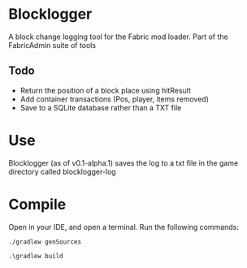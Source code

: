 # Blocklogger
A block change logging tool for the Fabric mod loader. Part of the FabricAdmin suite of tools
## Todo
- Return the position of a block place using hitResult
- Add container transactions (Pos, player, items removed)
- Save to a SQLite database rather than a TXT file
# Use
Blocklogger (as of v0.1-alpha.1) saves the log to a txt file in the game directory called blocklogger-log
# Compile
Open in your IDE, and open a terminal. Run the following commands:
```
./gradlew genSources

.\gradlew build

```
